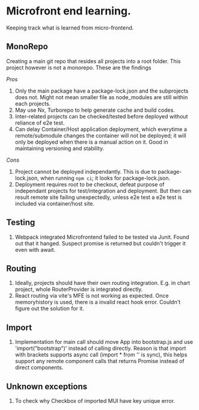 # Microfront end learning.

Keeping track what is learned from micro-frontend.

## MonoRepo

Creating a main git repo that resides all projects into a root folder. This project however is not a monorepo. These are the findings

_Pros_

1. Only the main package have a package-lock.json and the subprojects does not. Might not mean smaller file as node_modules are still within each projects.
2. May use Nx, Turborepo to help generate cache and build codes.
3. Inter-related projects can be checked/tested before deployed without reliance of e2e test.
4. Can delay Container/Host application deployment, which everytime a remote/submodule changes the container will not be deployed; it will only be deployed when there is a manual action on it. Good in maintaining versioning and stability.

_Cons_

1. Project cannot be deployed independantly. This is due to package-lock.json, when running `npm ci`; it looks for package-lock.json.
2. Deployment requires root to be checkout, defeat purpose of independant projects for test/integration and deployment. But then can result remote site failing unexpectedly, unless e2e test a e2e test is included via container/host site.

## Testing

1. Webpack integrated Microfrontend failed to be tested via Junit. Found out that it hanged. Suspect promise is returned but couldn't trigger it even with await.

## Routing

1. Ideally, projects should have their own routing integration. E.g. in chart project, whole RouterProvider is integrated directly.
2. React routing via vite's MFE is not working as expected. Once memoryhistory is used, there is a invalid react hook error. Couldn't figure out the solution for it.

## Import

1. Implementation for main call should move App into bootstrap.js and use 'import("bootstrap")' instead of calling <App> directly. Reason is that import with brackets supports async call (import \* from '' is sync), this helps support any remote component calls that returns Promise instead of direct components.

## Unknown exceptions

1. To check why Checkbox of imported MUI have key unique error.
